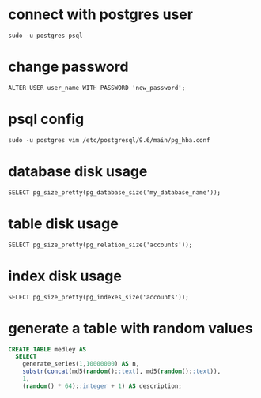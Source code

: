 
# connect with postgres user
`sudo -u postgres psql`

# change password
`ALTER USER user_name WITH PASSWORD 'new_password';`

# psql config
`sudo -u postgres vim /etc/postgresql/9.6/main/pg_hba.conf`

# database disk usage
`SELECT pg_size_pretty(pg_database_size('my_database_name'));`

# table disk usage
`SELECT pg_size_pretty(pg_relation_size('accounts'));`

# index disk usage
`SELECT pg_size_pretty(pg_indexes_size('accounts'));`

# generate a table with random values

```sql
CREATE TABLE medley AS
  SELECT
    generate_series(1,10000000) AS n,
    substr(concat(md5(random()::text), md5(random()::text)),
    1,
    (random() * 64)::integer + 1) AS description;
```
